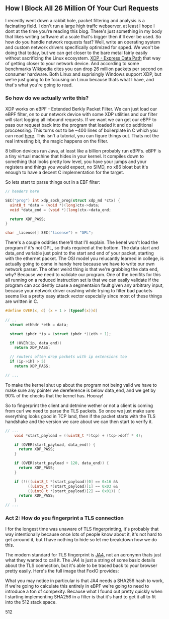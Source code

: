 ## How I Block All 26 Million Of Your Curl Requests

I recently went down a rabbit hole, packet filtering and analysis is a facinating field. I don't run
a large high traffc webserver, at least I hope I dont at the time you're reading this blog. There's
just something in my body that likes writing software at a scale that's bigger then it'll ever be
used. So how do you handle network requests fast? Well, write an operating system and custom network
drivers specifically optimized for spped. We won't be doing that today, but we can get closer to the
bare metal fairly easily without sacrificing the Linux ecosystem. [XDP - Express Data
Path](https://en.wikipedia.org/wiki/Express_Data_Path) that way of getting closer to your network
device. And according to some benchmarks Wikipedia cites you can drop 26 million packets per second
on consumer hardware. Both Linux and suprisingly Windows support XDP, but we're just going to be
focusing on Linux because thats what I have, and that's what you're going to read.

### So how do we actually write this?

XDP works on eBPF - Extended Berkly Packet Filter. We can just load our eBPF filter, on to our
network device with some XDP utilities and our filter will start logging all inbound requests. If we
want we can get our eBPF to pass our request back into the program that loaded it and do additional
proccessing. This turns out to be ~400 lines of boilerplate in C which you can read
[here](https://github.com/FoxMoss/fox-xdp). This isn't a tutorial, you can figure things out. Thats
not the real intresting bit, the magic happens on the filter. 

8 billion devices run Java, at least like a billion probably run eBPFs. eBPF is a tiny virtual
machine that hides in your kernel. It compiles down to something that looks pretty low level, you
have your jumps and your registers and things you would expect, no SIMD, no x86 bloat but it's
enough to have a decent C implementation for the target.

So lets start to parse things out in a EBF filter:

```c
// headers here

SEC("prog") int xdp_sock_prog(struct xdp_md *ctx) {
  uint8_t *data = (void *)(long)ctx->data;
  void *data_end = (void *)(long)ctx->data_end;

  return XDP_PASS;
}

char _license[] SEC("license") = "GPL";
```

There's a couple oddities there'll that I'll explain. The kenel won't load the program if it's not
GPL, so thats required at the bottom. The data start and data_end variable just point to the start
and end of your packet, starting with the ethernet packet. The OSI model you relucantly learned in
college, is actually going to come in handy here because we have to write our own network parser.
The other weird thing is that we're grabbing the data end, why? Because we need to validate our
program. One of the benifits for this all running on a reduced instruction set is that we can easily
validate if the program can accidently cause a segmentaion fault given any arbitrary input, because
your network driver crashing while trying to filter bad packets seems like a pretty easy attack
vector especially since most of these things are written in C.


```c
#define OVER(x, d) (x + 1 > (typeof(x))d)
  
// ..
  struct ethhdr *eth = data;

  struct iphdr *ip = (struct iphdr *)(eth + 1);

  if (OVER(ip, data_end))
    return XDP_PASS;

  // routers often drop packets with ip extensions too
  if (ip->ihl > 5)
    return XDP_PASS;

// ...
```

To make the kernel shut up about the program not being valid we have to make sure any pointer we
dereference is below data_end, and we get by 90% of the checks that the kernel has. Hooray!

So to fingerprint the client and detmine wether or not a client is coming from curl we need to parse the TLS
packets. So once we just make sure everything looks good in TCP land, then if the packet starts with the
TLS handshake and the version we care about we can then start to verify it.

```c
// ...
    void *start_payload = ((uint8_t *)tcp) + (tcp->doff * 4);

    if (OVER(start_payload, data_end)) {
      return XDP_PASS;
    }

    if (OVER(start_payload + 120, data_end)) {
      return XDP_PASS;
    }

    if (!(((uint8_t *)start_payload)[0] == 0x16 &&
          ((uint8_t *)start_payload)[1] == 0x03 &&
          ((uint8_t *)start_payload)[2] == 0x01)) {
      return XDP_PASS;
    }
// ...
```

### Act 2: How do you fingerprint a TLS connection

I for the longest time was unaware of TLS fingerprinting, it's probably that way intentionally
because once lots of people know about it, it's not hard to get arround it, but I have nothing to
hide so let me breakdown how we do this.

The modern standard for TLS fingerprint is [JA4](https://github.com/FoxIO-LLC/ja4), not an acronymn
thats just what they wanted to call it. The JA4 is just a string of some basic details about the TLS
connection, but it's able to be traced back to your browser pretty easily. Here's the full image
that FoxIO provides:

What you may notice in particular is that JA4 needs a SHA256 hash to work, if we're going to
calculate this entirely in eBPF we're going to need to introduce a ton of compexity. Because what I
found out pretty quickly when I starting implementing SHA256 in a filter is that it's hard to get it
all to fit into the 512 stack space.


512
